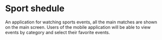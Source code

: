 # Sport shedule

An application for watching sports events, all the main matches are shown on the main screen. Users of the mobile application will be able to view events by category and select their favorite events. 
